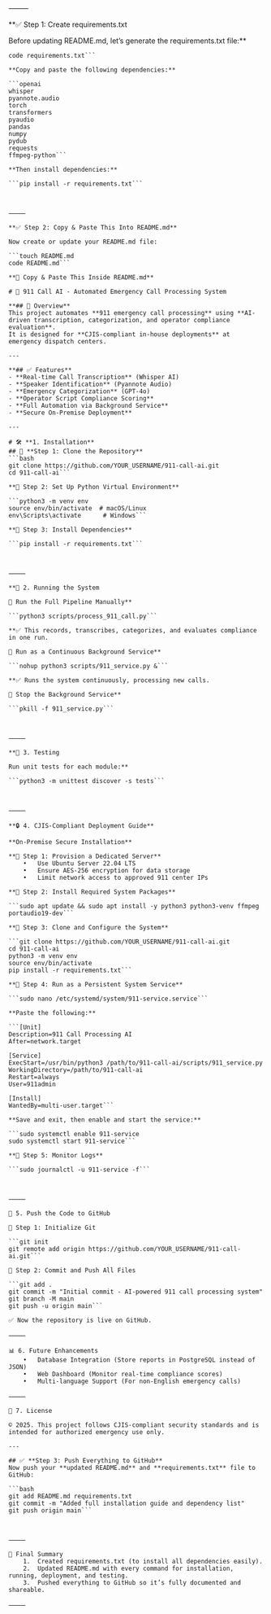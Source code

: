 
⸻

**✅ Step 1: Create requirements.txt

Before updating README.md, let’s generate the requirements.txt file:**

```touch requirements.txt
code requirements.txt```

**Copy and paste the following dependencies:**

```openai
whisper
pyannote.audio
torch
transformers
pyaudio
pandas
numpy
pydub
requests
ffmpeg-python```

**Then install dependencies:**

```pip install -r requirements.txt```



⸻

**✅ Step 2: Copy & Paste This Into README.md**

Now create or update your README.md file:

```touch README.md
code README.md```

**📌 Copy & Paste This Inside README.md**

# 🚨 911 Call AI - Automated Emergency Call Processing System

**## 📌 Overview**
This project automates **911 emergency call processing** using **AI-driven transcription, categorization, and operator compliance evaluation**.  
It is designed for **CJIS-compliant in-house deployments** at emergency dispatch centers.

---

**## ✅ Features**
- **Real-time Call Transcription** (Whisper AI)
- **Speaker Identification** (Pyannote Audio)
- **Emergency Categorization** (GPT-4o)
- **Operator Script Compliance Scoring**
- **Full Automation via Background Service**
- **Secure On-Premise Deployment**

---

# 🛠️ **1. Installation**
## 🔹 **Step 1: Clone the Repository**
```bash
git clone https://github.com/YOUR_USERNAME/911-call-ai.git
cd 911-call-ai```

**🔹 Step 2: Set Up Python Virtual Environment**

```python3 -m venv env
source env/bin/activate  # macOS/Linux
env\Scripts\activate      # Windows```

**🔹 Step 3: Install Dependencies**

```pip install -r requirements.txt```



⸻

**🏃 2. Running the System

🔹 Run the Full Pipeline Manually**

```python3 scripts/process_911_call.py```

**✅ This records, transcribes, categorizes, and evaluates compliance in one run.

🔹 Run as a Continuous Background Service**

```nohup python3 scripts/911_service.py &```

**✅ Runs the system continuously, processing new calls.

🔹 Stop the Background Service**

```pkill -f 911_service.py```



⸻

**🧪 3. Testing

Run unit tests for each module:**

```python3 -m unittest discover -s tests```



⸻

**🔒 4. CJIS-Compliant Deployment Guide**

**On-Premise Secure Installation**

**🔹 Step 1: Provision a Dedicated Server**
	•	Use Ubuntu Server 22.04 LTS
	•	Ensure AES-256 encryption for data storage
	•	Limit network access to approved 911 center IPs

**🔹 Step 2: Install Required System Packages**

```sudo apt update && sudo apt install -y python3 python3-venv ffmpeg portaudio19-dev```

**🔹 Step 3: Clone and Configure the System**

```git clone https://github.com/YOUR_USERNAME/911-call-ai.git
cd 911-call-ai
python3 -m venv env
source env/bin/activate
pip install -r requirements.txt```

**🔹 Step 4: Run as a Persistent System Service**

```sudo nano /etc/systemd/system/911-service.service```

**Paste the following:**

```[Unit]
Description=911 Call Processing AI
After=network.target

[Service]
ExecStart=/usr/bin/python3 /path/to/911-call-ai/scripts/911_service.py
WorkingDirectory=/path/to/911-call-ai
Restart=always
User=911admin

[Install]
WantedBy=multi-user.target```

**Save and exit, then enable and start the service:**

```sudo systemctl enable 911-service
sudo systemctl start 911-service```

**🔹 Step 5: Monitor Logs**

```sudo journalctl -u 911-service -f```



⸻

📡 5. Push the Code to GitHub

🔹 Step 1: Initialize Git

```git init
git remote add origin https://github.com/YOUR_USERNAME/911-call-ai.git```

🔹 Step 2: Commit and Push All Files

```git add .
git commit -m "Initial commit - AI-powered 911 call processing system"
git branch -M main
git push -u origin main```

✅ Now the repository is live on GitHub.

⸻

📊 6. Future Enhancements
	•	Database Integration (Store reports in PostgreSQL instead of JSON)
	•	Web Dashboard (Monitor real-time compliance scores)
	•	Multi-language Support (For non-English emergency calls)

⸻

📜 7. License

© 2025. This project follows CJIS-compliant security standards and is intended for authorized emergency use only.

---

## ✅ **Step 3: Push Everything to GitHub**
Now push your **updated README.md** and **requirements.txt** file to GitHub:

```bash
git add README.md requirements.txt
git commit -m "Added full installation guide and dependency list"
git push origin main```



⸻

🎯 Final Summary
	1.	Created requirements.txt (to install all dependencies easily).
	2.	Updated README.md with every command for installation, running, deployment, and testing.
	3.	Pushed everything to GitHub so it’s fully documented and shareable.

⸻
